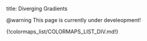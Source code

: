 title: Diverging Gradients

@warning
This page is currently under develeopment!

{!colormaps_list/COLORMAPS_LIST_DIV.md!}